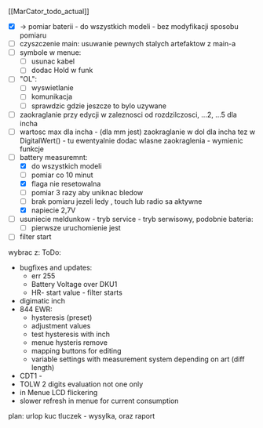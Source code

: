 [[MarCator_todo_actual]]


- [x] -> pomiar baterii - do wszystkich modeli - bez modyfikacji sposobu pomiaru
- [ ] czyszczenie main: usuwanie pewnych stalych artefaktow z main-a
- [ ] symbole w menue:
	- [ ] usunac kabel
	- [ ] dodac Hold w funk
- [ ] "OL":
	- [ ] wyswietlanie
	- [ ] komunikacja
	- [ ] sprawdzic gdzie jeszcze to bylo uzywane
- [ ] zaokraglanie przy edycji w zaleznosci od rozdzilczosci, ...2, ...5 dla incha
- [ ] wartosc max dla incha - (dla mm jest) zaokraglanie w dol dla incha tez w DigitalWert() - tu ewentyalnie dodac wlasne zaokraglenia - wymienic funkcje
- [ ] battery measuremnt:
	- [x] do wszystkich modeli 
	- [ ] pomiar co 10 minut
	- [x] flaga nie resetowalna
	- [ ] pomiar 3 razy aby uniknac bledow
	- [ ] brak pomiaru jezeli ledy , touch lub radio sa aktywne
	- [x] napiecie 2,7V
- [ ] usuniecie meldunkow - tryb service - tryb serwisowy, podobnie bateria:
	- [ ] pierwsze uruchomienie jest 
- [ ] filter start

wybrac z:
ToDo:
- bugfixes and updates:
	- err 255 
	- Battery Voltage over DKU1
	- HR- start value - filter starts
- digimatic inch
- 844 EWR:
	- hysteresis (preset)
	- adjustment values
	- test hysteresis with inch
	- menue hysteris remove
	- mapping buttons for editing
	- variable settings with measurement system depending on art (diff length)
- CDT1 - 
- TOLW 2 digits evaluation not one only
- in Menue LCD flickering
- slower refresh in menue for current consumption

plan:
urlop
kuc
tluczek - wysylka, oraz raport